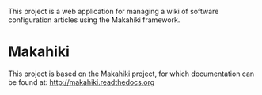 This project is a web application for managing a wiki of software configuration articles using the Makahiki framework.

Makahiki
========
This project is based on the Makahiki project, for which documentation can be found at: http://makahiki.readthedocs.org
